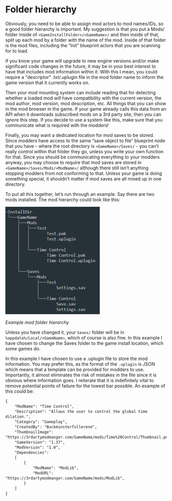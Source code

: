 # Folder hierarchy
Obviously, you need to be able to assign mod actors to mod names/IDs, so a good folder hierarchy is important. My suggestion is that you put a Mods/ folder inside of `<GameInstallFolder>/<GameName>/` and then inside of that, split up each mod by a folder with the name of the mod. Inside of that folder is the mod files, including the “Init” blueprint actors that you are scanning for to load. 

If you know your game will upgrade to new engine versions and/or make significant code changes in the future, it may be in your best interest to have that includes mod information within it. With this I mean, you could require a "descriptor” .txt/.uplugin file in the mod folder name to inform the game version that it currently works on. 

Then your mod mounting system can include reading that for detecting whether a loaded mod will have compatibility with the current version, the mod author, mod version, mod description, etc. All things that you can show in the mod browser in the game. If your game already calls this data from an API when it downloads subscribed mods on a 3rd party site, then you can ignore this step. If you decide to use a system like this, make sure that you communicate what is required with the modders!

Finally, you may want a dedicated location for mod saves to be stored. Since modders have access to the same “save object to file” blueprint node that you have – where the root directory is `<GameName>/Saves/` - you can’t really control within that folder they go, unless you write your own function for that. Since you should be communicating everything to your modders anyway, you may choose to require that mod saves are stored in `<GameName>/Saves/Mods/<ModName>/` although there still isn’t anything stopping modders from not conforming to that. Unless your game is doing something special, it shouldn’t matter if mod saves are all mixed up in one directory.

To put all this together, let’s run through an example. Say there are two mods installed. The mod hierarchy could look like this:

![Folder Hierarchy](../../Images/FolderHierarchy.png)

*Example mod folder hierarchy*

Unless you have changed it, your `Saves/` folder will be in `%appdata%/Local/<GameName>`, which of course is also fine. In this example I have chosen to change the Saves folder to the game install location, which some games do.

In this example I have chosen to use a .uplugin file to store the mod information. You may prefer this, as the format of the `.uplugin` is JSON which means that a template can be provided for modders to use. Importantly, it almost eliminates the risk of mistakes in the file since it is obvious where information goes. I reiterate that it is indefinitely vital to remove potential points of failure for the lowest bar possible. An example of this could be:

```
{
    "ModName": "Time Control",
    "Description": "Allows the user to control the global time dilation.",
    "Category": "Gameplay",
    "CreatedBy": "Buckminsterfullerene",
    "ThumbnailImage": "https://3rdartymodmanger.com/GameName/mods/Time%20Control/Thumbnail.png",
    "GameVersion": "1.37",
    "ModVersion": "1.0",
    "Dependencies": 
    [
        {
            "ModName": "ModLib",
            "ModURL": "https://3rdartymodmanger.com/GameName/mods/ModLib",
        }
    ]
}
```